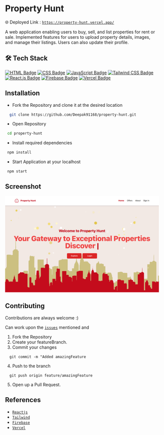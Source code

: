 # Property Hunt

🌐 Deployed Link : [`https://property-hunt.vercel.app/`](https://property-hunt.vercel.app/)

A web application enabling users to buy, sell, and list properties for rent or sale. Implemented features
for users to upload property details, images, and manage their listings. Users can also update their profile.

## 🛠 Tech Stack

[![HTML Badge](https://img.shields.io/badge/-HTML-%23E34F26?style=for-the-badge&logo=html5&logoColor=white)](#)
[![CSS Badge](https://img.shields.io/badge/-CSS-%231572B6?style=for-the-badge&logo=css3&logoColor=white)](#)
[![JavaScript Badge](https://img.shields.io/badge/-JavaScript-%23F7DF1E?style=for-the-badge&logo=javascript&logoColor=black)](#)
[![Tailwind CSS Badge](https://img.shields.io/badge/-Tailwind_CSS-%2338B2AC?style=for-the-badge&logo=tailwind-css&logoColor=white)](#)
[![React.js Badge](https://img.shields.io/badge/-React.js-%2361DAFB?style=for-the-badge&logo=react&logoColor=white)](#)
[![Firebase Badge](https://img.shields.io/badge/-Firebase-%23FFCA28?style=for-the-badge&logo=firebase&logoColor=black)](#)
[![Vercel Badge](https://img.shields.io/badge/-Vercel-%23000000?style=for-the-badge&logo=vercel&logoColor=white)](#)


## Installation

- Fork the Repository and clone it at the desired location

```bash
  git clone https://github.com/Deepak91168/property-hunt.git
```

- Open Repository

```bash
 cd property-hunt
```

- Install required dependencies

```bash
 npm install
```

- Start Application at your localhost

```bash
 npm start
```

## Screenshot
![Home Page](screenshots/property-hunt.png)
## Contributing

Contributions are always welcome :)

Can work upon the [`issues`](https://github.com/Deepak91168/property-hunt/issues) mentioned and

1. Fork the Repository
2. Create your featureBranch.
3. Commit your changes
```
  git commit -m "Added amazingFeature
``` 
4. Push to the branch
```
  git push origin feature/amazingFeature
```
5. Open up a Pull Request.


## References
- [`Reactjs`](https://legacy.reactjs.org/docs/getting-started.html)
- [`Tailwind`](https://v2.tailwindcss.com/docs)
- [`Firebase`](https://firebase.google.com/docs/web/setup)
- [`Vercel`](https://vercel.com/guides/deploying-react-with-vercel)

